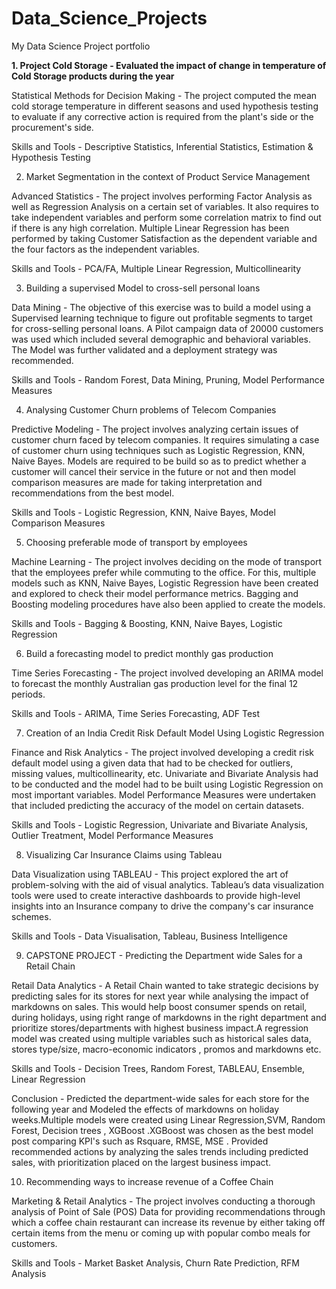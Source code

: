 # Data_Science_Projects
My Data Science Project portfolio


**1. Project Cold Storage - Evaluated the impact of change in temperature of Cold Storage products during the year**

Statistical Methods for Decision Making -  The project computed the mean cold storage temperature in different seasons and used hypothesis testing to evaluate if any corrective action is required from the plant's side or the procurement's side.

Skills and Tools - Descriptive Statistics, Inferential Statistics, Estimation & Hypothesis Testing

2. Market Segmentation in the context of Product Service Management

Advanced Statistics - The project involves performing Factor Analysis as well as Regression Analysis on a certain set of variables. It also requires to take independent variables and perform some correlation matrix to find out if there is any high correlation. Multiple Linear Regression has been performed by taking Customer Satisfaction as the dependent variable and the four factors as the independent variables.

Skills and Tools - PCA/FA, Multiple Linear Regression, Multicollinearity

3. Building a supervised Model to cross-sell personal loans

Data Mining - The objective of this exercise was to build a model using a Supervised learning technique to figure out profitable segments to target for cross-selling personal loans. A Pilot campaign data of 20000 customers was used which included several demographic and behavioral variables. The Model was further validated and a deployment strategy was recommended.

Skills and Tools - Random Forest, Data Mining, Pruning, Model Performance Measures

4. Analysing Customer Churn problems of Telecom Companies

Predictive Modeling - The project involves analyzing certain issues of customer churn faced by telecom companies. It requires simulating a case of customer churn using techniques such as Logistic Regression, KNN, Naive Bayes. Models are required to be build so as to predict whether a customer will cancel their service in the future or not and then model comparison measures are made for taking interpretation and recommendations from the best model.

Skills and Tools - Logistic Regression, KNN, Naive Bayes, Model Comparison Measures

5. Choosing preferable mode of transport by employees

Machine Learning - The project involves deciding on the mode of transport that the employees prefer while commuting to the office. For this, multiple models such as KNN, Naive Bayes, Logistic Regression have been created and explored to check their model performance metrics. Bagging and Boosting modeling procedures have also been applied to create the models.

Skills and Tools - Bagging & Boosting, KNN, Naive Bayes, Logistic Regression

6. Build a forecasting model to predict monthly gas production

Time Series Forecasting - The project involved developing an ARIMA model to forecast the monthly Australian gas production level for the final 12 periods.

Skills and Tools - ARIMA, Time Series Forecasting, ADF Test

7. Creation of an India Credit Risk Default Model Using Logistic Regression

Finance and Risk Analytics - The project involved developing a credit risk default model using a given data that had to be checked for outliers, missing values, multicollinearity, etc. Univariate and Bivariate Analysis had to be conducted and the model had to be built using Logistic Regression on most important variables. Model Performance Measures were undertaken that included predicting the accuracy of the model on certain datasets.

Skills and Tools - Logistic Regression, Univariate and Bivariate Analysis, Outlier Treatment, Model Performance Measures


8. Visualizing Car Insurance Claims using Tableau

Data Visualization using TABLEAU - This project explored the art of problem-solving with the aid of visual analytics. Tableau’s data visualization tools were used to create interactive dashboards to provide high-level insights into an Insurance company to drive the company's car insurance schemes.

Skills and Tools - Data Visualisation, Tableau, Business Intelligence


9. CAPSTONE PROJECT - Predicting the Department wide Sales for a Retail Chain

Retail Data Analytics - A Retail Chain wanted to take strategic decisions by predicting sales for its stores for next year while analysing the impact of markdowns on sales. This would help boost consumer spends on retail, during holidays, using right range of markdowns in the right department and prioritize stores/departments with highest business impact.A regression model was created using multiple variables such as historical sales data, stores type/size, macro-economic indicators , promos and markdowns etc.

Skills and Tools - Decision Trees, Random Forest, TABLEAU, Ensemble, Linear Regression

Conclusion - Predicted the department-wide sales for each store for the following year and Modeled the effects of markdowns on holiday weeks.Multiple models were created using Linear Regression,SVM, Random Forest, Decision trees , XGBoost .XGBoost was chosen as the best model post comparing KPI's such as Rsquare, RMSE, MSE . Provided recommended actions by analyzing the sales trends including predicted sales, with prioritization placed on the largest business impact.

10. Recommending ways to increase revenue of a Coffee Chain

Marketing & Retail Analytics - The project involves conducting a thorough analysis of Point of Sale (POS) Data for providing recommendations through which a coffee chain restaurant can increase its revenue by either taking off certain items from the menu or coming up with popular combo meals for customers.

Skills and Tools - Market Basket Analysis, Churn Rate Prediction, RFM Analysis

